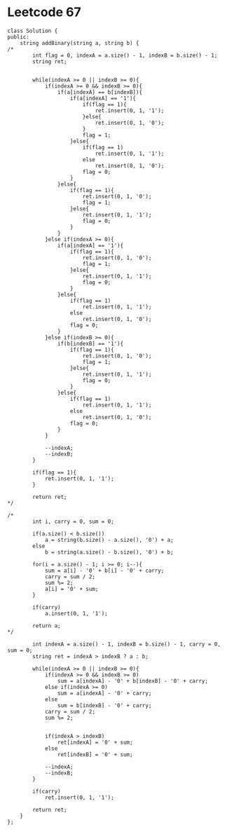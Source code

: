 # Leetcode 67
    class Solution {
    public:
        string addBinary(string a, string b) {
    /*
            int flag = 0, indexA = a.size() - 1, indexB = b.size() - 1; 
            string ret;


            while(indexA >= 0 || indexB >= 0){
                if(indexA >= 0 && indexB >= 0){
                    if(a[indexA] == b[indexB]){
                        if(a[indexA] == '1'){
                            if(flag == 1){
                                ret.insert(0, 1, '1');
                            }else{
                                ret.insert(0, 1, '0');
                            }
                            flag = 1;
                        }else{
                            if(flag == 1)
                                ret.insert(0, 1, '1');
                            else
                                ret.insert(0, 1, '0');
                            flag = 0;
                        }
                    }else{
                        if(flag == 1){
                            ret.insert(0, 1, '0');
                            flag = 1;
                        }else{
                            ret.insert(0, 1, '1');
                            flag = 0;
                        }
                    }
                }else if(indexA >= 0){
                    if(a[indexA] == '1'){
                        if(flag == 1){
                            ret.insert(0, 1, '0');
                            flag = 1;
                        }else{
                            ret.insert(0, 1, '1');
                            flag = 0;
                        }
                    }else{
                        if(flag == 1)
                            ret.insert(0, 1, '1');
                        else
                            ret.insert(0, 1, '0');
                        flag = 0;
                    }
                }else if(indexB >= 0){
                    if(b[indexB] == '1'){
                        if(flag == 1){
                            ret.insert(0, 1, '0');
                            flag = 1;
                        }else{
                            ret.insert(0, 1, '1');
                            flag = 0;
                        }
                    }else{
                        if(flag == 1)
                            ret.insert(0, 1, '1');
                        else
                            ret.insert(0, 1, '0');
                        flag = 0;
                    }
                }

                --indexA;
                --indexB;
            }

            if(flag == 1){
                ret.insert(0, 1, '1');
            }

            return ret;
    */

    /*
            int i, carry = 0, sum = 0;

            if(a.size() < b.size())
                a = string(b.size() - a.size(), '0') + a;
            else
                b = string(a.size() - b.size(), '0') + b;

            for(i = a.size() - 1; i >= 0; i--){
                sum = a[i] - '0' + b[i] - '0' + carry;
                carry = sum / 2;
                sum %= 2;
                a[i] = '0' + sum;
            }

            if(carry)
                a.insert(0, 1, '1');

            return a;
    */

            int indexA = a.size() - 1, indexB = b.size() - 1, carry = 0, sum = 0;
            string ret = indexA > indexB ? a : b;

            while(indexA >= 0 || indexB >= 0){
                if(indexA >= 0 && indexB >= 0)
                    sum = a[indexA] - '0' + b[indexB] - '0' + carry;
                else if(indexA >= 0)
                    sum = a[indexA] - '0' + carry;
                else
                    sum = b[indexB] - '0' + carry;
                carry = sum / 2;
                sum %= 2;


                if(indexA > indexB)
                    ret[indexA] = '0' + sum;
                else
                    ret[indexB] = '0' + sum;

                --indexA;
                --indexB;
            }

            if(carry)
                ret.insert(0, 1, '1');

            return ret;       
        }
    };
